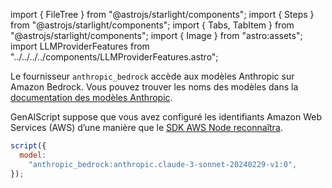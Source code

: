 import { FileTree } from "@astrojs/starlight/components";
import { Steps } from "@astrojs/starlight/components";
import { Tabs, TabItem } from "@astrojs/starlight/components";
import { Image } from "astro:assets";
import LLMProviderFeatures from "../../../../components/LLMProviderFeatures.astro";

Le fournisseur `anthropic_bedrock` accède aux modèles Anthropic sur Amazon Bedrock. Vous pouvez trouver les noms des modèles dans la [documentation des modèles Anthropic](https://docs.anthropic.com/en/docs/about-claude/models#model-names).

GenAIScript suppose que vous avez configuré les identifiants Amazon Web Services (AWS)
d’une manière que le [SDK AWS Node reconnaîtra](https://docs.aws.amazon.com/sdk-for-javascript/v3/developer-guide/setting-credentials-node.html).

```js "anthropic_bedrock:"
script({
  model:
    "anthropic_bedrock:anthropic.claude-3-sonnet-20240229-v1:0",
});
```